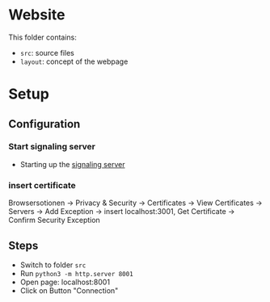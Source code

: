 # Website

This folder contains:

 - `src`: source files
 - `layout`: concept of the webpage

# Setup

## Configuration

### Start signaling server

 - Starting up the [signaling server](https://github.com/nplab/WebRTC-Signaling-Server)

### insert certificate

Browsersotionen -> Privacy & Security -> Certificates -> View Certificates -> Servers -> Add Exception -> insert localhost:3001, Get Certificate -> Confirm Security Exception

## Steps

 - Switch to folder `src`
 - Run `python3 -m http.server 8001`
 - Open page: localhost:8001
 - Click on Button "Connection"

